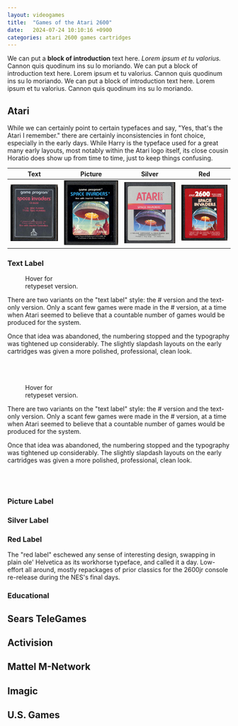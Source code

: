 ```yaml
---
layout: videogames
title:  "Games of the Atari 2600"
date:   2024-07-24 10:10:16 +0900
categories: atari 2600 games cartridges
---
```

We can put a **block of introduction** text here. _Lorem ipsum et tu valorius._ Cannon quis quodinum ins su lo moriando. We can put a block of introduction text here. Lorem ipsum et tu valorius. Cannon quis quodinum ins su lo moriando. 
We can put a block of introduction text here. Lorem ipsum et tu valorius. Cannon quis quodinum ins su lo moriando. 

<h2 id="orange">Atari</h2>
While we can certainly point to certain typefaces and say, "Yes, that's the Atari I remember." there are certainly inconsistencies in font choice, especially in the early days. While Harry is the typeface used for a great many early layouts, most notably within the Atari logo itself, its close cousin Horatio does show up from time to time, just to keep things confusing.

| Text | Picture | Silver | Red |
|:------------:|:------------:|:------------:|:------------:|
| ![col 3 is](/assets/images/atari_2600_games/Invaders_Text.jpg)     | ![Space Invaders, Atari 2600, picture label variant](/assets/images/atari_2600_games/Invaders_Picture.jpg) | ![Space Invaders, Atari 2600, silver label variant](/assets/images/atari_2600_games/Invaders_Silver.jpg) | ![Space Invaders, Atari 2600, red label variant](/assets/images/atari_2600_games/Invaders_Red.jpg) |

### Text Label

<!-- <figure><div class="surround"></div> -->
<figure>
    <div class="surround"></div>
    <figcaption>Hover for<br>retypeset version.</figcaption>
</figure>
There are two variants on the "text label" style: the # version and the text-only version. Only a scant few games were made in the # version, at a time when Atari seemed to believe that a countable number of games would be produced for the system.

Once that idea was abandoned, the numbering stopped and the typography was tightened up considerably. The slightly slapdash layouts on the early cartridges was given a more polished, professional, clean look.
<br><br><br><br>

<figure>
    <div class="surround2"></div>
    <figcaption>Hover for<br>retypeset version.</figcaption>
</figure>
There are two variants on the "text label" style: the # version and the text-only version. Only a scant few games were made in the # version, at a time when Atari seemed to believe that a countable number of games would be produced for the system.

Once that idea was abandoned, the numbering stopped and the typography was tightened up considerably. The slightly slapdash layouts on the early cartridges was given a more polished, professional, clean look.
<br><br><br><br>

### Picture Label

### Silver Label

### Red Label
The "red label"  eschewed any sense of interesting design, swapping in plain ole' Helvetica as its workhorse typeface, and called it a day. Low-effort all around, mostly repackages of prior classics for the 2600jr console re-release during the NES's final days.

### Educational

<h2 id="red">Sears TeleGames</h2>

<h2 id="purple">Activision</h2>

<h2 id="blue">Mattel M-Network</h2>

<h2 id="green">Imagic</h2>

<h2 id="orange">U.S. Games</h2>
